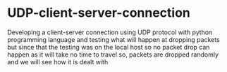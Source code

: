 # UDP-client-server-connection
Developing a client-server connection using UDP protocol with python programming language and testing what will happen at dropping packets
but since that the testing was on the local host so no packet drop can happen as it will take no time to travel
so, packets are dropped randomly and we will see how it is dealt with
